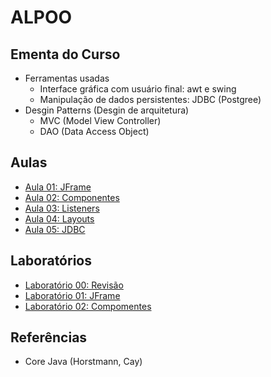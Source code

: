 # ALPOO

## Ementa do Curso

* Ferramentas usadas
  * Interface gráfica com usuário final: awt e swing
  * Manipulação de dados persistentes: JDBC (Postgree)
* Desgin Patterns (Desgin de arquitetura)
  * MVC (Model View Controller)
  * DAO (Data Access Object)


## Aulas

* [Aula 01: JFrame](alpoo_files/aulas/aula01JFrame/aulaJFrame.md)
* [Aula 02: Componentes](alpoo_files/aulas/aula02Componentes/aulaComponentes.md)
* [Aula 03: Listeners](alpoo_files/aulas/aula03Listeners/aulaListeners.md)
* [Aula 04: Layouts](alpoo_files/aulas/aula04Layouts/aulaLayout.md)
* [Aula 05: JDBC](alpoo_files/aulas/aula05JDBC/aulaJDBC.md)

## Laboratórios

* [Laboratório 00: Revisão](alpoo_files/labs/00/lab00.md)
* [Laboratório 01: JFrame](alpoo_files/labs/01/lab01.md)
* [Laboratório 02: Compomentes](alpoo_files/labs/02/lab02.md)


## Referências

* Core Java (Horstmann, Cay)
